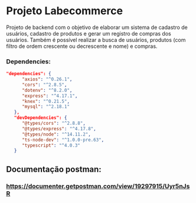 # Projeto Labecommerce

Projeto de backend com o objetivo de elaborar um sistema de cadastro de usuários, cadastro de produtos e gerar um registro de compras dos usuários. Também é possível realizar a busca de usuários, produtos (com filtro de ordem crescente ou decrescente e nome) e compras.

### Dependencies:

```json
"dependencies": {
      "axios": "^0.26.1",
      "cors": "^2.8.5",
      "dotenv": "^8.2.0",
      "express": "^4.17.1",
      "knex": "^0.21.5",
      "mysql": "^2.18.1"
   },
   "devDependencies": {
      "@types/cors": "^2.8.8",
      "@types/express": "^4.17.8",
      "@types/node": "^14.11.2",
      "ts-node-dev": "^1.0.0-pre.63",
      "typescript": "^4.0.3"
   }
```

## Documentação postman:

### https://documenter.getpostman.com/view/19297915/Uyr5nJsR
